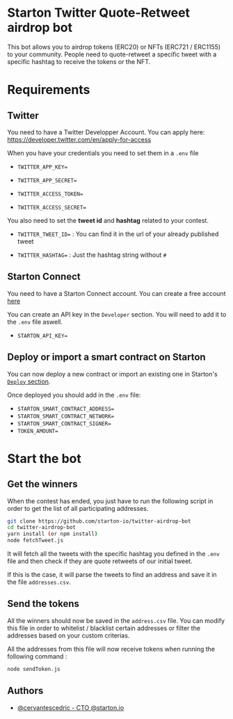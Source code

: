 
# Starton Twitter Quote-Retweet airdrop bot

This bot allows you to airdrop tokens (ERC20) or NFTs (ERC721 / ERC1155) to your community.
People need to quote-retweet a specific tweet with a specific hashtag to receive the tokens or the NFT.

# Requirements
## Twitter
You need to have a Twitter Developper Account.
You can apply here: https://developer.twitter.com/en/apply-for-access

When you have your credentials you need to set them in a `.env` file

- `TWITTER_APP_KEY=`

- `TWITTER_APP_SECRET=`

- `TWITTER_ACCESS_TOKEN=`

- `TWITTER_ACCESS_SECRET=`

You also need to set the **tweet id** and **hashtag** related to your contest.

- `TWITTER_TWEET_ID=` : You can find it in the url of your already published tweet

- `TWITTER_HASHTAG=` : Just the hashtag string without `#`

## Starton Connect
You need to have a Starton Connect account.
You can create a free account [here](https://connect.starton.io)

You can create an API key in the `Developer` section.
You will need to add it to the `.env` file aswell.

- `STARTON_API_KEY=`

## Deploy or import a smart contract on Starton

You can now deploy a new contract or import an existing one in Starton's [`Deploy` section](https://connect.starton.io/deploy).

Once deployed you should add in the `.env` file:

- `STARTON_SMART_CONTRACT_ADDRESS=`
- `STARTON_SMART_CONTRACT_NETWORK=`
- `STARTON_SMART_CONTRACT_SIGNER=`
- `TOKEN_AMOUNT=`

# Start the bot
## Get the winners
When the contest has ended, you just have to run the following script in order to get the list of all participating addresses.

```bash
git clone https://github.com/starton-io/twitter-airdrop-bot
cd twitter-airdrop-bot
yarn install (or npm install)
node fetchTweet.js
```

It will fetch all the tweets with the specific hashtag you defined in the `.env` file and then check if they are quote retweets of our initial tweet.

If this is the case, it will parse the tweets to find an address and save it in the file `addresses.csv`.

## Send the tokens
All the winners should now be saved in the `address.csv` file.
You can modify this file in order to whitelist / blacklist certain addresses or filter the addresses based on your custom criterias.

All the addresses from this file will now receive tokens when running the following command :
```bash
node sendToken.js
```

## Authors

- [@cervantescedric - CTO @starton.io](https://linkedin.com/in/cedriccervantes/)
